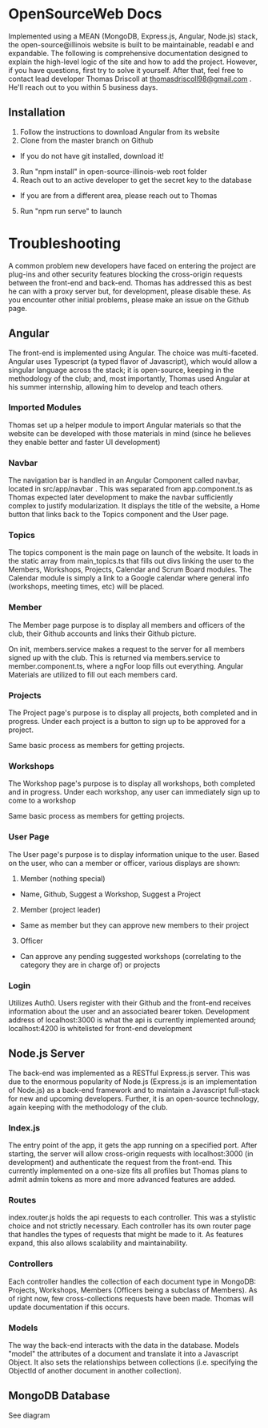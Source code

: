 # OpenSourceWeb Docs

Implemented using a MEAN (MongoDB, Express.js, Angular, Node.js) stack, the open-source@illinois website is built to be maintainable, readabl e and expandable. The following is comprehensive documentation designed to explain the high-level logic of the site and how to add the project. However, if you have questions, first try to solve it yourself. After that, feel free to contact lead developer Thomas Driscoll at thomasdriscoll98@gmail.com . He'll reach out to you within 5 business days.

## Installation
1) Follow the instructions to download Angular from its website
2) Clone from the master branch on Github
  - If you do not have git installed, download it!
3) Run "npm install" in open-source-illinois-web root folder
4) Reach out to an active developer to get the secret key to the database
  - If you are from a different area, please reach out to Thomas
5) Run "npm run serve" to launch

# Troubleshooting
A common problem new developers have faced on entering the project are plug-ins and other security features blocking the cross-origin requests between the front-end and back-end. Thomas has addressed this as best he can with a proxy server but, for development, please disable these. As you encounter other initial problems, please make an issue on the Github page.

## Angular
The front-end is implemented using Angular. The choice was multi-faceted. Angular uses Typescript (a typed flavor of Javascript), which would allow a singular language across the stack; it is open-source, keeping in the methodology of the club; and, most importantly, Thomas used Angular at his summer internship, allowing him to develop and teach others.

### Imported Modules
Thomas set up a helper module to import Angular materials so that the website can be developed with those materials in mind (since he believes they enable better and faster UI development)

### Navbar
The navigation bar is handled in an Angular Component called navbar, located in src/app/navbar . This was separated from app.component.ts as Thomas expected later development to make the navbar sufficiently complex to justify modularization.
It displays the title of the website, a Home button that links back to the Topics component and the User page.

### Topics
The topics component is the main page on launch of the website. It loads in the static array from main_topics.ts that fills out divs linking the user to the Members, Workshops, Projects, Calendar and Scrum Board modules. The Calendar module is simply a link to a Google calendar where general info (workshops, meeting times, etc) will be placed.

### Member
The Member page purpose is to display all members and officers of the club, their Github accounts and links their Github picture.

On init, members.service makes a request to the server for all members signed up with the club. This is returned via members.service to member.component.ts, where a ngFor loop fills out everything. Angular Materials are utilized to fill out each members card.


### Projects
The Project page's purpose is to display all projects, both completed and in progress. Under each project is a button to sign up to be approved for a project. 

Same basic process as members for getting projects. 


### Workshops
The Workshop page's purpose is to display all workshops, both completed and in progress. Under each workshop, any user can immediately sign up to come to a workshop

Same basic process as members for getting projects. 

### User Page
The User page's purpose is to display information unique to the user. Based on the user, who can a member or officer, various displays are shown:
1) Member (nothing special)
- Name, Github, Suggest a Workshop, Suggest a Project
2) Member (project leader)
- Same as member but they can approve new members to their project
3) Officer 
- Can approve any pending suggested workshops (correlating to the category they are in charge of) or projects

### Login
Utilizes Auth0. Users register with their Github and the front-end receives information about the user and an associated bearer token. Development address of localhost:3000 is what the api is currently implemented around; localhost:4200 is whitelisted for front-end development




## Node.js Server
The back-end was implemented as a RESTful Express.js server. This was due to the enormous popularity of Node.js (Express.js is an implementation of Node.js) as a back-end framework and to maintain a Javascript full-stack for new and upcoming developers. Further, it is an open-source technology, again keeping with the methodology of the club.

### Index.js
The entry point of the app, it gets the app running on a specified port. After starting, the server will allow cross-origin requests with localhost:3000 (in development) and authenticate the request from the front-end. This currently implemented on a one-size fits all profiles but Thomas plans to admit admin tokens as more and more advanced features are added. 

### Routes
index.router.js holds the api requests to each controller. This was a stylistic choice and not strictly necessary. Each controller has its own router page that handles the types of requests that might be made to it. As features expand, this also allows scalability and maintainability.

### Controllers
Each controller handles the collection of each document type in MongoDB: Projects, Workshops, Members (Officers being a subclass of Members). As of right now, few cross-collections requests have been made. Thomas will update documentation if this occurs.

### Models
The way the back-end interacts with the data in the database. Models "model" the attributes of a document and translate it into a Javascript Object. It also sets the relationships between collections (i.e. specifying the ObjectId of another document in another collection).

## MongoDB Database
See diagram